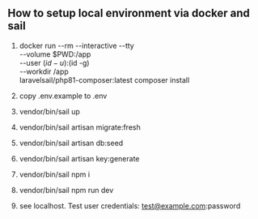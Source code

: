 ## How to setup local environment via docker and sail
1. docker run --rm --interactive --tty \
   --volume $PWD:/app \
   --user $(id -u):$(id -g) \
   --workdir /app \
   laravelsail/php81-composer:latest composer install

2. copy .env.example to .env
3. vendor/bin/sail up
4. vendor/bin/sail artisan migrate:fresh
5. vendor/bin/sail artisan db:seed
6. vendor/bin/sail artisan key:generate
7. vendor/bin/sail npm i
8. vendor/bin/sail npm run dev
9. see localhost. Test user credentials: test@example.com:password
